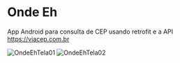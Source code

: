 # Onde Eh
App Android para consulta de CEP usando retrofit e a API https://viacep.com.br

![OndeEhTela01](https://user-images.githubusercontent.com/9452793/222922879-d55f1f21-81f3-466d-aa0d-2cea08d8dd46.PNG)
![OndeEhTela02](https://user-images.githubusercontent.com/9452793/222922884-450c79e0-7ba3-4356-bda0-2bac33d1597a.PNG)
